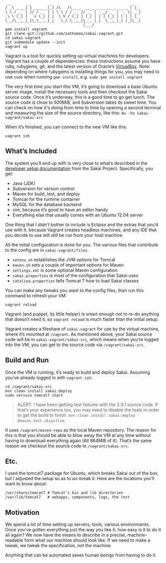      __       _         _                                    _
    / _\ __ _| | ____ _(_) /\   /\__ _  __ _ _ __ __ _ _ __ | |_
    \ \ / _` | |/ / _` | | \ \ / / _` |/ _` | '__/ _` | '_ \| __|
    _\ \ (_| |   < (_| | |  \ V / (_| | (_| | | | (_| | | | | |_
    \__/\__,_|_|\_\__,_|_|   \_/ \__,_|\__, |_|  \__,_|_| |_|\__|
                                       |___/
    gem install vagrant
    git clone git://github.com/zathomas/sakai-vagrant.git
    cd sakai-vagrant
    git submodule update --init
    vagrant up

Vagrant is a tool for quickly setting up virtual machines for developers. Vagrant has a couple of dependencies: these instructions assume you have ruby, rubygems, git, and the latest version of Oracle’s [VirtualBox](https://www.virtualbox.org/wiki/Downloads). Note: depending on where rubygems is installing things for you, you may need to use `sudo` when running `gem install`, e.g. `sudo gem install vagrant`

The very first time you start this VM, it’s going to download a base Ubuntu server image, install the necessary tools and then checkout the Sakai source code. Once it’s underway, this is a good time to go get lunch. The source code is close to 500MiB, and Subversion takes its sweet time. You can check on how it's doing from time to time by opening a second terminal and measuring the size of the source directory, like this: `du -hs sakai-vagrant/sakai-src`

When it’s finished, you can connect to the new VM like this:

    vagrant ssh

## What’s Included
The system you’ll end up with is very close to what’s described in the [developer setup documentation](https://confluence.sakaiproject.org/display/BOOT/Development+Environment+Setup+Walkthrough) from the Sakai Project. Specifically, you get:

* Java (JDK)
* Subversion for version control
* Maven for build, test, and deploy
* Tomcat for the runtime container
* MySQL for the database backend
* vim, because it’s good to have an editor handy
* Everything else that usually comes with an Ubuntu 12.04 server

One thing that I _didn’t_ bother to include is Eclipse and the extras that you’d use with it, because Vagrant creates headless machines, and any IDE that you decide to use will still be run from your host machine.

All the initial configuration is done for you. The various files that contribute to the config are in `sakai-vagrant/files`.

* `setenv.sh` establishes the JVM options for Tomcat
* `maven.sh` sets a couple of important options for Maven
* `settings.xml` is some optional Maven configuration
* `sakai.properties` is most of the configuration that Sakai uses
* `catalina.properties` tells Tomcat 7 how to load Sakai classes

You can make any tweaks you want to the config files, then run this command to refresh your VM:

    vagrant reload

Vagrant (and puppet, its little helper) is smart enough not to re-do anything that doesn’t need it, so `vagrant reload` is much faster than the initial setup. 

Vagrant creates a fileshare of `sakai-vagrant` for use by the virtual machine, where it’s mounted at `/vagrant`. As mentioned above, your Sakai source code will be in `sakai-vagrant/sakai-src`, which means when you’re logged into the VM, you can get to the source code via `/vagrant/sakai-src`.

## Build and Run
Once the VM is running, it’s ready to build and deploy Sakai. Assuming you’ve already logged in with `vagrant ssh`:

    cd /vagrant/sakai-src
    mvn clean install sakai:deploy
    sudo service tomcat7 start

>ALERT: I have been getting test failures with the 2.9.1 source code. If that’s your experience too, you may need to disable the tests in order to get the build to finish. `mvn clean install sakai:deploy -Dmaven.test.skip=true`.

It uses `/vagrant/maven-repo` as the local Maven repository. The reason for this is that you should be able to blow away the VM at any time without having to download everything again (All 864MiB of it). That’s the same reason we checkout the source code to `/vagrant/sakai-src`.

## Etc.
I used the tomcat7 package for Ubuntu, which breaks Sakai out of the box, but I adjusted the setup so as to un-break it. Here are the locations you’ll want to know about:

    /usr/share/tomcat7 # Tomcat’s bin and lib directories
    /var/lib/tomcat7   # webapps, components, logs, the rest
    
## Motivation
We spend a lot of time setting up servers, tools, various environments. Once you’ve gotten everything just the way you like it, how easy is it to do it all again? We now have the means to describe in a precise, machine-readable form what our machine should look like. If we need to make a tweak, we tweak the specification, not the machine.

Anything that can be automated saves human beings from having to do it.